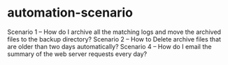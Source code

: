 # automation-scenario
Scenario 1 – How do I archive all the matching logs and move the archived files to the backup directory?
Scenario 2 – How to Delete archive files that are older than two days automatically?
Scenario 4 – How do I email the summary of the web server requests every day?

